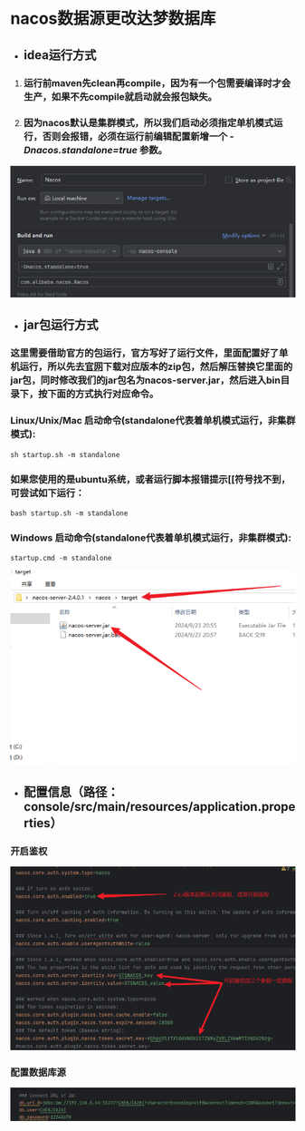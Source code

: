 # nacos数据源更改达梦数据库

- ## idea运行方式
1. ### 运行前maven先clean再compile，因为有一个包需要编译时才会生产，如果不先compile就启动就会报包缺失。
2. ### 因为nacos默认是集群模式，所以我们启动必须指定单机模式运行，否则会报错，必须在运行前编辑配置新增一个 *-Dnacos.standalone=true* 参数。   
![img.png](img.png)

- ## jar包运行方式
### 这里需要借助官方的包运行，官方写好了运行文件，里面配置好了单机运行，所以先去[官网](https://github.com/alibaba/nacos/releases/tag/2.4.0.1)下载对应版本的zip包，然后解压替换它里面的jar包，同时修改我们的jar包名为nacos-server.jar，然后进入bin目录下，按下面的方式执行对应命令。
### Linux/Unix/Mac 启动命令(standalone代表着单机模式运行，非集群模式):
    sh startup.sh -m standalone
### 如果您使用的是ubuntu系统，或者运行脚本报错提示[[符号找不到，可尝试如下运行：
    bash startup.sh -m standalone
### Windows 启动命令(standalone代表着单机模式运行，非集群模式):
    startup.cmd -m standalone
![img_1.png](img_1.png)

- ## 配置信息（路径：console/src/main/resources/application.properties）
### 开启鉴权
![img_2.png](img_2.png)
### 配置数据库源
![img_3.png](img_3.png)

